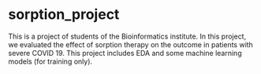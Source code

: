 # sorption_project
This is a project of students of the Bioinformatics institute. 
In this project, we evaluated the effect of sorption therapy on the outcome in patients with severe COVID 19.
This project includes EDA and some machine learning models (for training only).
